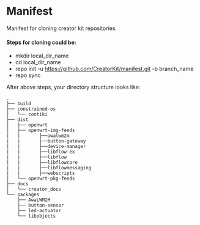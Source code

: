 # Manifest

Manifest for cloning creator kit repositories.

#### Steps for cloning could be:
- mkdir local_dir_name
- cd local_dir_name
- repo init -u https://github.com/CreatorKit/manifest.git -b branch_name
- repo sync

After above steps, your directory structure looks like:
```
.
├── build
├── constrained-os
│   └── contiki
├── dist
│   ├── openwrt
│   ├── openwrt-img-feeds
|   |       ├──awalwm2m
|   |       ├──button-gateway
|   |       ├──device-manager
|   |       ├──libflow-ex
|   |       ├──libflow
|   |       ├──libflowcore
|   |       ├──libflowmessaging
|   |       ├──webscripts
│   └── openwrt-pkg-feeds
├── docs
│   └── creator_docs
└── packages
    ├── AwaLWM2M
    ├── button-sensor
    ├── led-actuator
    └── libobjects
```
